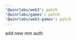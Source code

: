 ```yaml
---
'@winrlabs/web3': patch
'@winrlabs/games': patch
'@winrlabs/web3-games': patch
---
```


add new mm auth
